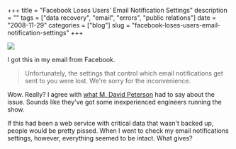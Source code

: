 +++
title = "Facebook Loses Users' Email Notification Settings"
description = ""
tags = ["data recovery", "email", "errors", "public relations"]
date = "2008-11-29"
categories = ["blog"]
slug = "facebook-loses-users-email-notification-settings"
+++



  <div class="notebook-screenshot"><img src="/media/notebook/facebook-email-settings.jpg" class="notebook-image" /></div><p>I got this in my email from Facebook. </p>
<blockquote><p>Unfortunately, the settings that control which email notifications get sent to you were lost. We're sorry for the inconvenience.</p></blockquote>
<p>Wow. Really? I agree with <a href="http://broadcast.oreilly.com/2008/11/dear-facebook-you-lost-my-what.html">what M. David Peterson</a> had to say about the issue. Sounds like they've got some inexperienced engineers running the show. </p>
<p>If this had been a web service with critical data that wasn't backed up, people would be pretty pissed. When I went to check my email notifications settings, however, everything seemed to be intact. What gives?</p>
    
  

